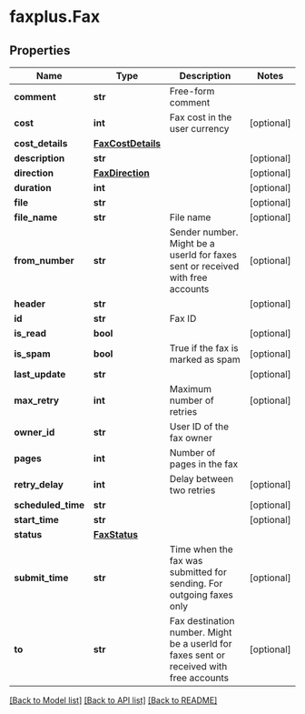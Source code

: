 # faxplus.Fax


## Properties

Name | Type | Description | Notes
------------ | ------------- | ------------- | -------------
**comment** | **str** | Free-form comment | 
**cost** | **int** | Fax cost in the user currency | [optional] 
**cost_details** | [**FaxCostDetails**](FaxCostDetails.md) |  | 
**description** | **str** |  | [optional] 
**direction** | [**FaxDirection**](FaxDirection.md) |  | [optional] 
**duration** | **int** |  | [optional] 
**file** | **str** |  | [optional] 
**file_name** | **str** | File name | [optional] 
**from_number** | **str** | Sender number. Might be a userId for faxes sent or received with free accounts | [optional] 
**header** | **str** |  | [optional] 
**id** | **str** | Fax ID | 
**is_read** | **bool** |  | [optional] 
**is_spam** | **bool** | True if the fax is marked as spam | [optional] 
**last_update** | **str** |  | [optional] 
**max_retry** | **int** | Maximum number of retries | [optional] 
**owner_id** | **str** | User ID of the fax owner | 
**pages** | **int** | Number of pages in the fax | 
**retry_delay** | **int** | Delay between two retries | [optional] 
**scheduled_time** | **str** |  | [optional] 
**start_time** | **str** |  | [optional] 
**status** | [**FaxStatus**](FaxStatus.md) |  | 
**submit_time** | **str** | Time when the fax was submitted for sending. For outgoing faxes only | [optional] 
**to** | **str** | Fax destination number. Might be a userId for faxes sent or received with free accounts | [optional] 

[[Back to Model list]](../README.md#documentation-for-models) [[Back to API list]](../README.md#documentation-for-api-endpoints) [[Back to README]](../README.md)

